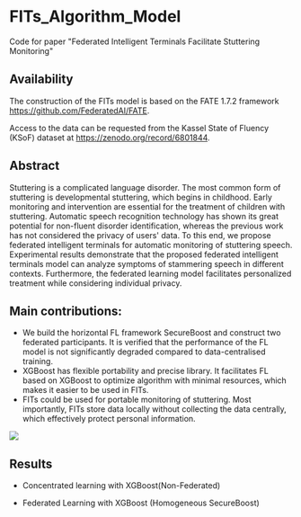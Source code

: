 # FITs_Algorithm_Model
Code for paper "Federated Intelligent Terminals Facilitate Stuttering Monitoring"

## Availability
The construction of the FITs model is based on the FATE 1.7.2 framework https://github.com/FederatedAI/FATE. 

Access to the data can be requested from the Kassel State of Fluency (KSoF) dataset at https://zenodo.org/record/6801844. 

## Abstract
Stuttering is a complicated language disorder. The most common form of stuttering is developmental stuttering, which begins in childhood. Early monitoring and intervention are essential for the treatment of children with stuttering. Automatic speech recognition technology has shown its great potential for non-fluent disorder identification, whereas the previous work has not considered the privacy of users' data. To this end, we propose federated intelligent terminals for automatic monitoring of stuttering speech. Experimental results demonstrate that the proposed federated intelligent terminals model can analyze symptoms of stammering speech in different contexts. Furthermore, the federated learning model facilitates personalized treatment while considering individual privacy.

## Main contributions:
 * We build the horizontal FL framework SecureBoost and construct two federated participants. It is verified that the performance of the FL model is not significantly degraded compared to data-centralised training.
 * XGBoost has flexible portability and precise library. It facilitates FL based on XGBoost to optimize algorithm with minimal resources, which makes it easier to be used in FITs. 
 * FITs could be used for portable monitoring of stuttering. Most importantly, FITs store data locally without collecting the data centrally, which effectively protect personal information.

 ![](/images/homepage.png)
 
## Results
 * Concentrated learning with XGBoost(Non-Federated) 

 * Federated Learning with XGBoost (Homogeneous SecureBoost)
